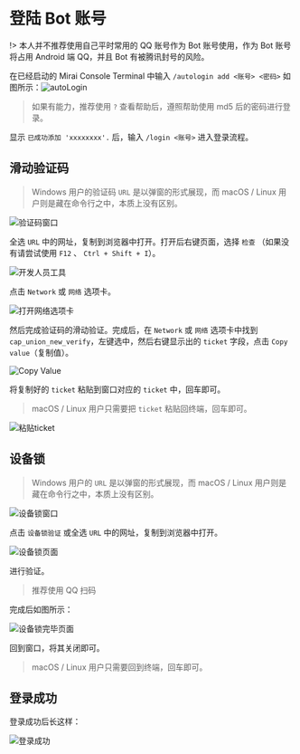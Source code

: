# 登陆 Bot 账号

!> 本人并不推荐使用自己平时常用的 QQ 账号作为 Bot 账号使用，作为 Bot 账号将占用 Android 端 QQ，并且 Bot 有被腾讯封号的风险。

在已经启动的 Mirai Console Terminal 中输入 `/autologin add <账号> <密码>` 如图所示：![autoLogin](../assets/deployMirai/login/autoLogin.png)

> 如果有能力，推荐使用 `?` 查看帮助后，遵照帮助使用 md5 后的密码进行登录。

显示 `已成功添加 'xxxxxxxx'.` 后，输入 `/login <账号>` 进入登录流程。

## 滑动验证码

> Windows 用户的验证码 `URL` 是以弹窗的形式展现，而 macOS / Linux 用户则是藏在命令行之中，本质上没有区别。

![验证码窗口](../assets/deployMirai/login/captcha1.png)

全选 `URL` 中的网址，复制到浏览器中打开。打开后右键页面，选择 `检查` （如果没有请尝试使用 `F12` 、 `Ctrl + Shift + I`）。

![开发人员工具](../assets/deployMirai/login/captcha2.png)

点击 `Network` 或 `网络` 选项卡。

![打开网络选项卡](../assets/deployMirai/login/captcha3.png)

然后完成验证码的滑动验证。完成后，在 `Network` 或 `网络` 选项卡中找到 `cap_union_new_verify`，左键选中，然后右键显示出的 `ticket` 字段，点击 `Copy value`（复制值）。

![Copy Value](../assets/deployMirai/login/captcha4.png)

将复制好的 `ticket` 粘贴到窗口对应的 `ticket` 中，回车即可。

> macOS / Linux 用户只需要把 `ticket` 粘贴回终端，回车即可。

![粘贴ticket](../assets/deployMirai/login/captcha5.png)



## 设备锁

> Windows 用户的 `URL` 是以弹窗的形式展现，而 macOS / Linux 用户则是藏在命令行之中，本质上没有区别。

![设备锁窗口](../assets/deployMirai/login/deviceLock1.png)

点击 `设备锁验证` 或全选 `URL` 中的网址，复制到浏览器中打开。

![设备锁页面](../assets/deployMirai/login/deviceLock2.png)

进行验证。

> 推荐使用 QQ 扫码

完成后如图所示：

![设备锁完毕页面](../assets/deployMirai/login/deviceLock3.png)

回到窗口，将其关闭即可。

> macOS / Linux 用户只需要回到终端，回车即可。

## 登录成功

登录成功后长这样：

![登录成功](../assets/deployMirai/login/loginSucceed.png)